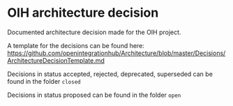 # OIH architecture decision

Documented architecture decision made for the OIH project.

A template for the decisions can be found here: https://github.com/openintegrationhub/Architecture/blob/master/Decisions/ArchitectureDecisionTemplate.md

Decisions in status accepted, rejected, deprecated, superseded can be found in the folder `closed`

Decisions in status proposed can be found in the folder `open`
